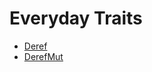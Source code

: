 # Everyday Traits

- [Deref](https://doc.rust-lang.org/std/ops/trait.Deref.html)
- [DerefMut](https://doc.rust-lang.org/std/ops/trait.DerefMut.html)
